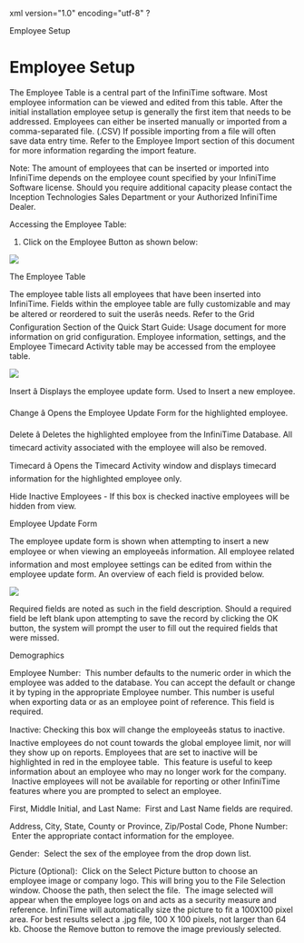 xml version="1.0" encoding="utf-8" ?





Employee Setup




# Employee Setup

The Employee Table is a central part of the InfiniTime
software. Most employee information can be viewed and edited from this
table. After the initial installation employee setup is generally the
first item that needs to be addressed. Employees can either be inserted
manually or imported from a comma-separated file. (.CSV) If possible importing
from a file will often save data entry time. Refer to the Employee Import
section of this document for more information regarding the import feature.

Note: The amount of employees that can be inserted
or imported into InfiniTime
depends on the employee count specified by your InfiniTime
Software license. Should you require additional capacity please contact
the Inception Technologies
Sales Department or your Authorized InfiniTime
Dealer.

Accessing the Employee Table:

1. Click on the Employee Button as shown below:

![](images_2/QSG_SETUP_EmpButton.gif)

The Employee Table

The employee table lists all employees that have been inserted into
InfiniTime. Fields within
the employee table are fully customizable and may be altered or reordered
to suit the userâs needs. Refer to the Grid Configuration Section of the
Quick Start Guide: Usage document for more information on grid configuration.
Employee information, settings, and the Employee Timecard Activity table
may be accessed from the employee table.

![](images_2/QS_Chapter1_10.gif)

Insert â Displays the employee
update form. Used to Insert a new employee.

Change â Opens the Employee
Update Form for the highlighted employee.

Delete â Deletes the highlighted
employee from the InfiniTime
Database. All timecard activity associated with the employee will also
be removed.

Timecard â Opens the Timecard
Activity window and displays timecard information for the highlighted
employee only.

Hide Inactive Employees - If
this box is checked inactive employees will be hidden from view.

Employee Update Form

The employee update form is shown when attempting to insert a new employee
or when viewing an employeeâs information. All employee related information
and most employee settings can be edited from within the employee update
form. An overview of each field is provided below.

![](images_2/Demographics.gif)

Required fields are noted as such in the field description. Should a
required field be left blank upon attempting to save the record by clicking
the OK button, the system will prompt the user to fill out the required
fields that were missed.

Demographics

Employee Number:  This
number defaults to the numeric order in which the employee was added to
the database. You can accept the default or change it by typing in the
appropriate Employee number. This number is useful when exporting data
or as an employee point of reference. This field is required.

Inactive: Checking this box
will change the employeeâs status to inactive. Inactive employees do not
count towards the global employee limit, nor will they show up on reports.
Employees that are set to inactive will be highlighted in red in the employee
table.  This feature is useful to keep information about an employee
who may no longer work for the company.  Inactive employees will
not be available for reporting or other InfiniTime
features where you are prompted to select an employee.

First, Middle Initial, and Last Name:
 First and Last Name fields are required.

Address, City, State, County or Province,
Zip/Postal Code, Phone Number:  Enter the appropriate contact
information for the employee.

Gender:  Select the sex
of the employee from the drop down list.

Picture (Optional):  Click
on the Select Picture button to choose an employee image or company logo.
This will bring you to the File Selection window. Choose the path, then
select the file.  The image selected will appear when the employee
logs on and acts as a security measure and reference. InfiniTime
will automatically size the picture to fit a 100X100 pixel area. For best
results select a .jpg file, 100 X 100 pixels, not larger than 64 kb. Choose
the Remove button to remove the image previously selected.